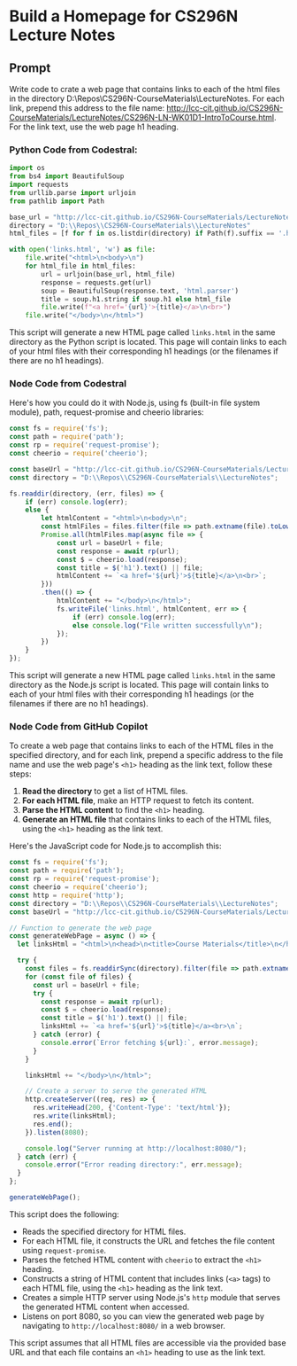 # Build a Homepage for CS296N Lecture Notes

## Prompt

Write code to crate a web page that contains links to each of the html files in the directory D:\Repos\CS296N-CourseMaterials\LectureNotes. For each link, prepend this address to the file name: http://lcc-cit.github.io/CS296N-CourseMaterials/LectureNotes/CS296N-LN-WK01D1-IntroToCourse.html. For the link text, use the web page h1 heading.

### Python Code from Codestral:

```python
import os
from bs4 import BeautifulSoup
import requests
from urllib.parse import urljoin
from pathlib import Path

base_url = "http://lcc-cit.github.io/CS296N-CourseMaterials/LectureNotes/"
directory = "D:\\Repos\\CS296N-CourseMaterials\\LectureNotes"
html_files = [f for f in os.listdir(directory) if Path(f).suffix == '.html']

with open('links.html', 'w') as file:
    file.write("<html>\n<body>\n")
    for html_file in html_files:
        url = urljoin(base_url, html_file)
        response = requests.get(url)
        soup = BeautifulSoup(response.text, 'html.parser')
        title = soup.h1.string if soup.h1 else html_file
        file.write(f"<a href='{url}'>{title}</a>\n<br>")
    file.write("</body>\n</html>")
```

This script will generate a new HTML page called `links.html` in the same directory as the Python script is located. This page will contain links to each of your html files with their corresponding h1 headings (or the filenames if there are no h1 headings).

### Node Code from Codestral

Here's how you could do it with Node.js, using fs (built-in file system module), path, request-promise and cheerio
libraries:

```javascript
const fs = require('fs');
const path = require('path');
const rp = require('request-promise');
const cheerio = require('cheerio');

const baseUrl = "http://lcc-cit.github.io/CS296N-CourseMaterials/LectureNotes/";
const directory = "D:\\Repos\\CS296N-CourseMaterials\\LectureNotes";

fs.readdir(directory, (err, files) => {
    if (err) console.log(err);
    else {
        let htmlContent = "<html>\n<body>\n";
        const htmlFiles = files.filter(file => path.extname(file).toLowerCase() === '.html');
        Promise.all(htmlFiles.map(async file => {
            const url = baseUrl + file;
            const response = await rp(url);
            const $ = cheerio.load(response);
            const title = $('h1').text() || file;
            htmlContent += `<a href='${url}'>${title}</a>\n<br>`;
        }))
        .then(() => {
            htmlContent += "</body>\n</html>";
            fs.writeFile('links.html', htmlContent, err => {
                if (err) console.log(err);
                else console.log("File written successfully\n");
            });
        })
    }
});
```

This script will generate a new HTML page called `links.html` in the same directory as the Node.js script is located.
This page will contain links to each of your html files with their corresponding h1 headings (or the filenames if there
are no h1 headings).

### Node Code from GitHub  Copilot

To create a web page that contains links to each of the HTML files in the specified directory, and for each link, prepend a specific address to the file name and use the web page's `<h1>` heading as the link text, follow these steps:

1. **Read the directory** to get a list of HTML files.
2. **For each HTML file**, make an HTTP request to fetch its content.
3. **Parse the HTML content** to find the `<h1>` heading.
4. **Generate an HTML file** that contains links to each of the HTML files, using the `<h1>` heading as the link text.

Here's the JavaScript code for Node.js to accomplish this:

```javascript
const fs = require('fs');
const path = require('path');
const rp = require('request-promise');
const cheerio = require('cheerio');
const http = require('http');
const directory = "D:\\Repos\\CS296N-CourseMaterials\\LectureNotes";
const baseUrl = "http://lcc-cit.github.io/CS296N-CourseMaterials/LectureNotes/";

// Function to generate the web page
const generateWebPage = async () => {
  let linksHtml = "<html>\n<head>\n<title>Course Materials</title>\n</head>\n<body>\n<h1>Course Lecture Notes</h1>\n";

  try {
    const files = fs.readdirSync(directory).filter(file => path.extname(file).toLowerCase() === '.html');
    for (const file of files) {
      const url = baseUrl + file;
      try {
        const response = await rp(url);
        const $ = cheerio.load(response);
        const title = $('h1').text() || file;
        linksHtml += `<a href='${url}'>${title}</a><br>\n`;
      } catch (error) {
        console.error(`Error fetching ${url}:`, error.message);
      }
    }

    linksHtml += "</body>\n</html>";

    // Create a server to serve the generated HTML
    http.createServer((req, res) => {
      res.writeHead(200, {'Content-Type': 'text/html'});
      res.write(linksHtml);
      res.end();
    }).listen(8080);

    console.log("Server running at http://localhost:8080/");
  } catch (err) {
    console.error("Error reading directory:", err.message);
  }
};

generateWebPage();
```

This script does the following:

- Reads the specified directory for HTML files.
- For each HTML file, it constructs the URL and fetches the file content using `request-promise`.
- Parses the fetched HTML content with `cheerio` to extract the `<h1>` heading.
- Constructs a string of HTML content that includes links (`<a>` tags) to each HTML file, using the `<h1>` heading as the link text.
- Creates a simple HTTP server using Node.js's `http` module that serves the generated HTML content when accessed.
- Listens on port 8080, so you can view the generated web page by navigating to `http://localhost:8080/` in a web browser.

This script assumes that all HTML files are accessible via the provided base URL and that each file contains an `<h1>` heading to use as the link text.